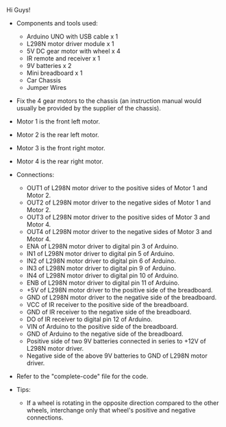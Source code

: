 Hi Guys! 

- Components and tools used:
  * Arduino UNO with USB cable x 1
  * L298N motor driver module x 1
  * 5V DC gear motor with wheel x 4
  * IR remote and receiver x 1
  * 9V batteries x 2
  * Mini breadboard x 1
  * Car Chassis
  * Jumper Wires


- Fix the 4 gear motors to the chassis (an instruction manual would usually be provided by the supplier of the chassis).
- Motor 1 is the front left motor.
- Motor 2 is the rear left motor.
- Motor 3 is the front right motor.
- Motor 4 is the rear right motor.


- Connections:
  * OUT1 of L298N motor driver to the positive sides of Motor 1 and Motor 2.
  * OUT2 of L298N motor driver to the negative sides of Motor 1 and Motor 2.
  * OUT3 of L298N motor driver to the positive sides of Motor 3 and Motor 4.
  * OUT4 of L298N motor driver to the negative sides of Motor 3 and Motor 4. 
  * ENA of L298N motor driver to digital pin 3 of Arduino.
  * IN1 of L298N motor driver to digital pin 5 of Arduino.
  * IN2 of L298N motor driver to digital pin 6 of Arduino.
  * IN3 of L298N motor driver to digital pin 9 of Arduino.
  * IN4 of L298N motor driver to digital pin 10 of Arduino.
  * ENB of L298N motor driver to digital pin 11 of Arduino.
  * +5V of L298N motor driver to the positive side of the breadboard.
  * GND of L298N motor driver to the negative side of the breadboard.
  * VCC of IR receiver to the positive side of the breadboard.
  * GND of IR receiver to the negative side of the breadboard.
  * DO of IR receiver to digital pin 12 of Arduino.
  * VIN of Arduino to the positive side of the breadboard.
  * GND of Arduino to the negative side of the breadboard.
  * Positive side of two 9V batteries connected in series to +12V of L298N motor driver.
  * Negative side of the above 9V batteries to GND of L298N motor driver.


- Refer to the "complete-code" file for the code.
 
- Tips:
  * If a wheel is rotating in the opposite direction compared to the other wheels, interchange only that wheel's positive and negative connections.
